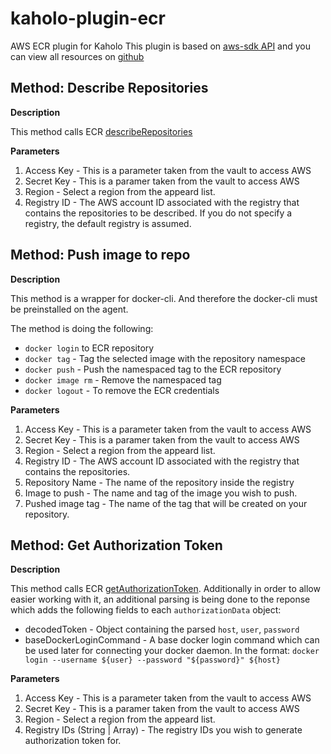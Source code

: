 # kaholo-plugin-ecr
AWS ECR plugin for Kaholo
This plugin is based on [aws-sdk API](https://www.npmjs.com/package/aws-sdk) and you can view all resources on [github](https://github.com/aws/aws-sdk-js)

## Method: Describe Repositories

**Description**

This method calls ECR [describeRepositories](https://docs.aws.amazon.com/AWSJavaScriptSDK/latest/AWS/ECR.html#describeRepositories-property)

**Parameters**
1. Access Key - This is a parameter taken from the vault to access AWS
2. Secret Key - This is a paramer taken from the vault to access AWS
3. Region - Select a region from the appeard list.
4. Registry ID - The AWS account ID associated with the registry that contains the repositories to be described. If you do not specify a registry, the default registry is assumed.


## Method: Push image to repo

**Description**

This method is a wrapper for docker-cli. And therefore the docker-cli must be preinstalled on the agent.

The method is doing the following:
* `docker login` to ECR repository
* `docker tag` - Tag the selected image with the repository namespace
* `docker push` - Push the namespaced tag to the ECR repository
* `docker image rm` - Remove the namespaced tag
* `docker logout` - To remove the ECR credentials

**Parameters**
1. Access Key - This is a parameter taken from the vault to access AWS
2. Secret Key - This is a paramer taken from the vault to access AWS
3. Region - Select a region from the appeard list.
4. Registry ID - The AWS account ID associated with the registry that contains the repositories.
5. Repository Name - The name of the repository inside the registry
6. Image to push - The name and tag of the image you wish to push.
7. Pushed image tag - The name of the tag that will be created on your repository.


## Method: Get Authorization Token

**Description**

This method calls ECR [getAuthorizationToken](https://docs.aws.amazon.com/AWSJavaScriptSDK/latest/AWS/ECR.html#getAuthorizationToken-property).
Additionally in order to allow easier working with it, an additional parsing is being done to the reponse which adds the following fields to each `authorizationData` object:
* decodedToken - Object containing the parsed `host`, `user`, `password`
* baseDockerLoginCommand - A base docker login command which can be used later for connecting your docker daemon. In the format: `docker login --username ${user} --password "${password}" ${host}`

**Parameters**
1. Access Key - This is a parameter taken from the vault to access AWS
2. Secret Key - This is a paramer taken from the vault to access AWS
3. Region - Select a region from the appeard list.
4. Registry IDs (String | Array<String>) - The registry IDs you wish to generate authorization token for.